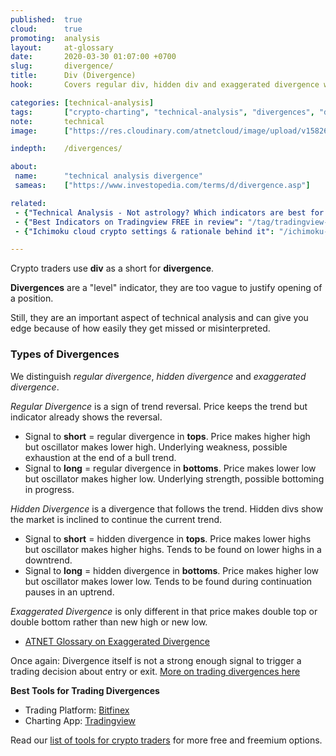 ```yaml
---
published:  true
cloud:      true
promoting:  analysis
layout:     at-glossary
date:       2020-03-30 01:07:00 +0700
slug:       divergence/
title:      Div (Divergence)
hook:       Covers regular div, hidden div and exaggerated divergence with links to more info on how to trade them.

categories: [technical-analysis]
tags:       ["crypto-charting", "technical-analysis", "divergences", "divergence-trading", "crypto-market"]
note:       technical
image:      ["https://res.cloudinary.com/atnetcloud/image/upload/v1582609354/atnet/blog_divs/price-stochrsi_hhovvf.jpg"]

indepth:    /divergences/

about:
 name:      "technical analysis divergence"
 sameas:    ["https://www.investopedia.com/terms/d/divergence.asp"]

related:
 - {"Technical Analysis - Not astrology? Which indicators are best for crypto trading": "/technical-analysis/"}
 - {"Best Indicators on Tradingview FREE in review": "/tag/tradingview-script-review/"}
 - {"Ichimoku cloud crypto settings & rationale behind it": "/ichimoku-cloud/"}

---
```


Crypto traders use **div** as a short for **divergence**.

**Divergences** are a "level" indicator, they are too vague to justify opening of a position.

Still, they are an important aspect of technical analysis and can give you edge because of how easily they get missed or misinterpreted.

### Types of Divergences

We distinguish *regular divergence*, *hidden divergence* and *exaggerated divergence*.

*Regular Divergence* is a sign of trend reversal. Price keeps the trend but indicator already shows the reversal.

* Signal to **short** = regular divergence in **tops**. Price makes higher high but oscillator makes lower high. Underlying weakness, possible exhaustion at the end of a bull trend.
* Signal to **long** = regular divergence in **bottoms**. Price makes lower low but oscillator makes higher low. Underlying strength, possible bottoming in progress.

*Hidden Divergence* is a divergence that follows the trend. Hidden divs show the market is inclined to continue the current trend.

* Signal to **short** = hidden divergence in **tops**. Price makes lower highs but oscillator makes higher highs. Tends to be found on lower highs in a downtrend.
* Signal to **long** = hidden divergence in **bottoms**. Price makes higher low but oscillator makes lower low. Tends to be found during continuation pauses in an uptrend.

*Exaggerated Divergence* is only different in that price makes double top or double bottom rather than new high or new low.

* [ATNET Glossary on Exaggerated Divergence](/glossary/exaggerated-divergence/)

Once again: Divergence itself is not a strong enough signal to trigger a trading decision about entry or exit. [More on trading divergences here](/divergences/)


**Best Tools for Trading Divergences**

* Trading Platform: [Bitfinex](http://bit.ly/at-bfx-banner2020)
* Charting App: [Tradingview](https://bit.ly/at-tvd-btcusd)

Read our [list of tools for crypto traders](/tools/) for more free and freemium options.
